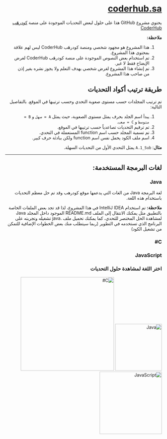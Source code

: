 <div dir="rtl">



# [coderhub.sa](coderhub.sa)

يحتوي مشروع GitHub هذا على حلول لبعض التحديات الموجودة على منصة [كودرهَب CoderHub](coderhub.sa)

**ملاحظة:**

1. هذا المشروع هو مجهود شخصي ومنصة كودرهَب CoderHub ليس لهم علاقة بمحتوى هذا المشروع.
2. تم استخدام بعض النصوص الموجودة على منصة كودرهَب CoderHub لغرض الإيضاح فقط لا غير.
3. تم إنشاء هذا المشروع لغرض شخصي بهدف التعلم ولا يجوز نشره بغير إذن من صاحب هذا المشروع.

## طريقة  ترتيب أكواد التحديات

تم ترتيب  المجلدات حسب مستوى صعوبة التحدي وحسب ترتيبها في الموقع. بالتفاصيل التالية:

1. يبدأ اسم الجلد بحرف يمثل مستوى الصعوبة، حيث يمثل `A = سهل` و `B = متوسط` و `C = صعب`.
2. تم ترقيم التحديات تصاعدياً حسب ترتيبها في الموقع.
3. تم تسمية المجلد حسب اسم function المستعملة في التحدي.
4. اسم ملف الكود يحمل نفس اسم function ولكن ببادئة حرف كبير.

**مثال**: `A.1_Sub` يمثل التحدي الأول من التحديات السهلة.

------

## لغات البرمجة المستخدمة:

###  Java

لغة البرمجة Java من الغات التي يدعمها موقع كودرهب وقد تم حل معظم التحديات باستخدام هذه اللغة.

**ملاحظة:** تم استخدام IntelliJ IDEA في هذا المشروع، لذا قد تجد بعض الملفات الخاصة بالتطبيق مثل
يمكنك الانتقال إلى الملف README.md الموجود داخل المجلد Java لمشاهدة الحل المختصر للتحدي، كما يمكنك تحميل ملف .java تشغيله وتجربته على البرنامج الذي تستخدمه في التطوير (ربما سيتطلب منك بعض الخطوات الإضافية للتمكن من تشغيل الكود)


###  C#

###  JavaScript

### اختر اللغة لمشاهدة حلول التحديات


[<img src="https://upload.wikimedia.org/wikipedia/en/3/30/Java_programming_language_logo.svg" alt="Java" style="width: 150px;" />](Java/README.md)
[<img src="https://upload.wikimedia.org/wikipedia/commons/4/4f/Csharp_Logo.png" alt="C#" style="width: 300px;" />](CS/README.md)
[<img src="https://upload.wikimedia.org/wikipedia/commons/6/6a/JavaScript-logo.png" alt="JavaScript" style="width: 200px;" />](JavaScript/README.md)



</div>
